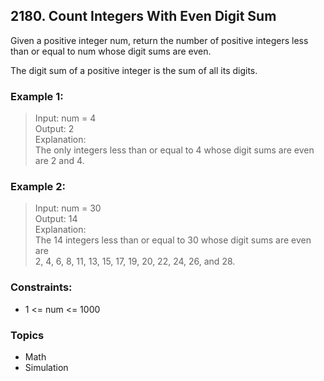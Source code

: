 ## 2180. Count Integers With Even Digit Sum
Given a positive integer num, return the number of positive integers less than or equal to num whose digit sums are even.

The digit sum of a positive integer is the sum of all its digits.

### Example 1:

> Input: num = 4<br/>
> Output: 2<br/>
> Explanation:<br/>
> The only integers less than or equal to 4 whose digit sums are even are 2 and 4.    

### Example 2:

> Input: num = 30<br/>
> Output: 14<br/>
> Explanation:<br/>
> The 14 integers less than or equal to 30 whose digit sums are even are<br/>
> 2, 4, 6, 8, 11, 13, 15, 17, 19, 20, 22, 24, 26, and 28.
 

### Constraints:

- 1 <= num <= 1000

### Topics

- Math
- Simulation